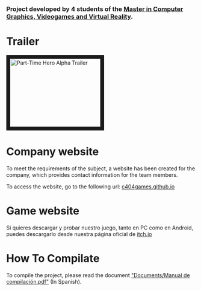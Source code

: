 ### Project developed by 4 students of the [Master in Computer Graphics, Videogames and Virtual Reality](https://www.mastergraficos.com).

# Trailer
<a href="http://www.youtube.com/watch?feature=player_embedded&v=MZvVRqupm40" 
   target="_blank"><img src="http://img.youtube.com/vi/MZvVRqupm40/0.jpg" 
   alt="Part-Time Hero Alpha Trailer" width="240" height="180" border="10"/></a>
   
# Company website
To meet the requirements of the subject, a website has been created for the company, which provides contact information for the team members.

To access the website, go to the following url: [c404games.github.io](https://c404games.github.io)

# Game website
Si quieres descargar y probar nuestro juego, tanto en PC como en Android, puedes descargarlo desde nuestra página oficial de [itch.io](https://c404games.itch.io/part-time-hero)

# How To Compilate
To compile the project, please read the document ["Documents/Manual de compilación.pdf"](https://github.com/C404Games/part-time-hero/blob/main/Documents/Manual%20de%20compilaci%C3%B3n.pdf) (In Spanish).
